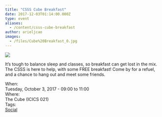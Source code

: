 ```yaml
---
title: "CSSS Cube Breakfast"
date: 2017-12-03T01:14:00.000Z
type: event
aliases:
  - /content/csss-cube-breakfast
author: arieljcao
images:
  - /files/Cube%20Breakfast_0.jpg
---
```


<div class="field field-name-body field-type-text-with-summary field-label-hidden"><div class="field-items"><div class="field-item even"><p><img src="https://ubccsss.org/files/Cube%20Breakfast_0.jpg" style="max-width: 100%"></p>

<p>It&#x2019;s tough to balance sleep and classes, so breakfast can get lost in the mix. The CSSS is here to help, with some FREE breakfast! Come by for a refuel, and a chance to hang out and meet some friends.</p>
</div></div></div><div class="field field-name-field-dates field-type-datetime field-label-above"><div class="field-label">When:&#xA0;</div><div class="field-items"><div class="field-item even"><span class="date-display-single">Tuesday, October 3, 2017 - <span class="date-display-range"><span class="date-display-start">09:00</span> to <span class="date-display-end">11:00</span></span></span></div></div></div><div class="field field-name-field-location field-type-text field-label-above"><div class="field-label">Where:&#xA0;</div><div class="field-items"><div class="field-item even">The Cube (ICICS 021)</div></div></div>    <footer>
    <div class="field field-name-field-tags field-type-taxonomy-term-reference field-label-above"><div class="field-label">Tags:&#xA0;</div><div class="field-items"><div class="field-item even"><a href="/social">Social</a></div></div></div>      </footer>
